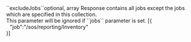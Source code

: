 <tr><td>``excludeJobs``</td><td>optional, array</td>
<td>Response contains all jobs except the jobs which are specified in this collection.<br/>
This parameter will be ignored if ``jobs`` parameter is set.</td>
<td> [{
  <div style="padding-left:10px;">"job":"/sos/reporting/Inventory"</div>
  }]</td>
<td></td>
</tr>
